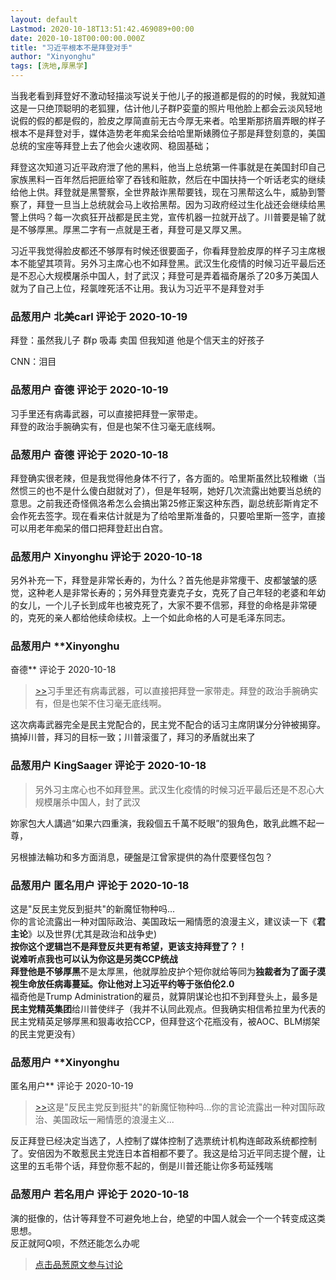 ```yaml
---
layout: default
Lastmod: 2020-10-18T13:51:42.469089+00:00
date: 2020-10-18T00:00:00.000Z
title: "习近平根本不是拜登对手"
author: "Xinyonghu"
tags: [洗地,厚黑学]
---
```


当我老看到拜登好不激动轻描淡写说关于他儿子的报道都是假的的时候，我就知道这是一只绝顶聪明的老狐狸，估计他儿子群P娈童的照片甩他脸上都会云淡风轻地说假的假的都是假的，脸皮之厚简直前无古今厚无来者。哈里斯那挤眉弄眼的样子根本不是拜登对手，媒体造势老年痴呆会给哈里斯婊腾位子那是拜登刻意的，美国总统的宝座等拜登上去了他会火速收网、稳固基础；  
  
拜登这次知道习近平政府泄了他的黑料，他当上总统第一件事就是在美国封印自己家族黑料一百年然后把匪给宰了吞钱和赃款，然后在中国扶持一个听话老实的继续给他上供。拜登就是黑警察，全世界敲诈黑帮要钱，现在习黑帮这么牛，威胁到警察了，拜登一旦当上总统就会马上收拾黑帮。因为习政府经过生化战还会继续给黑警上供吗？每一次疯狂开战都是民主党，宣传机器一拉就开战了。川普要是输了就是不够厚黑。厚黑二字有一点就是王者，拜登可是又厚又黑。  
  
习近平我觉得脸皮都还不够厚有时候还很要面子，你看拜登脸皮厚的样子习主席根本不能望其项背。另外习主席心也不如拜登黑。武汉生化疫情的时候习近平最后还是不忍心大规模屠杀中国人，封了武汉；拜登可是弄着福奇屠杀了20多万美国人就为了自己上位，羟氯喹死活不让用。我认为习近平不是拜登对手

            
### 品葱用户 **北美carl** 评论于 2020-10-19
        
拜登：虽然我儿子 群p 吸毒 卖国 但我知道 他是个信天主的好孩子  
  
CNN：泪目
        


            
### 品葱用户 **奋德** 评论于 2020-10-19
        
习手里还有病毒武器，可以直接把拜登一家带走。  
拜登的政治手腕确实有，但是也架不住习毫无底线啊。
        


            
### 品葱用户 **奋德** 评论于 2020-10-18
        
拜登确实很老辣，但是我觉得他身体不行了，各方面的。哈里斯虽然比较稚嫩（当然惯三的也不是什么傻白甜就对了），但是年轻啊，她好几次流露出她要当总统的意思。之前我还奇怪佩洛希怎么会搞出第25修正案这种东西，副总统彭斯肯定不会作死去签字。现在看来估计就是为了给哈里斯准备的，只要哈里斯一签字，直接可以用老年痴呆的借口把拜登赶出白宫。
        


            
### 品葱用户 **Xinyonghu** 评论于 2020-10-18
        
另外补充一下，拜登是非常长寿的，为什么？首先他是非常痩干、皮都皱皱的感觉，这种老人是非常长寿的；另外拜登克妻克子女，克死了自己年轻的老婆和年幼的女儿，一个儿子长到成年也被克死了，大家不要不信邪，拜登的命格是非常硬的，克死的亲人都给他续命续权。上一个如此命格的人可是毛泽东同志。
        


            
### 品葱用户 **Xinyonghu 
奋德** 评论于 2020-10-18
        
> [\>>]( "/article/item_id-518985#")习手里还有病毒武器，可以直接把拜登一家带走。拜登的政治手腕确实有，但是也架不住习毫无底线啊。

  
这次病毒武器完全是民主党配合的，民主党不配合的话习主席阴谋分分钟被揭穿。搞掉川普，拜习的目标一致；川普滚蛋了，拜习的矛盾就出来了
        


            
### 品葱用户 **KingSaager** 评论于 2020-10-18
        
> 另外习主席心也不如拜登黑。武汉生化疫情的时候习近平最后还是不忍心大规模屠杀中国人，封了武汉

  
妳家包大人講過“如果六四重演，我殺個五千萬不眨眼”的狠角色，敢乳此瞧不起一尊，  
  
另根據法輪功和多方面消息，硬盤是江曾家提供的為什麼要怪包包？
        


            
### 品葱用户 **匿名用户** 评论于 2020-10-18
        
这是"反民主党反到挺共"的新魔怔物种吗...  
你的言论流露出一种对国际政治、美国政坛一厢情愿的浪漫主义，建议读一下《**君主论**》以及世界(尤其是政治和战争史)  
**按你这个逻辑岂不是拜登反共更有希望，更该支持拜登了？！**  
**说难听点我也可以认为你这是另类CCP统战**  
**拜登他是不够厚黑**不是太厚黑，他就厚脸皮护个短你就给等同为**独裁者为了面子漠视生命放任病毒蔓延。你让他对上习近平约等于张伯伦2.0**  
福奇他是Trump Administration的雇员，就算阴谋论也扣不到拜登头上，最多是**民主党精英集团**给川普使绊子（我并不认同此观点。但我确实相信希拉里为代表的民主党精英足够厚黑和狠毒收拾CCP，但拜登这个花瓶没有，被AOC、BLM绑架的民主党更没有）
        


            
### 品葱用户 **Xinyonghu 
匿名用户** 评论于 2020-10-19
        
> [\>>]( "/article/item_id-519001#")这是"反民主党反到挺共"的新魔怔物种吗...你的言论流露出一种对国际政治、美国政坛一厢情愿的浪漫主义...

  
反正拜登已经决定当选了，人控制了媒体控制了选票统计机构连邮政系统都控制了。安倍因为不敢惹民主党连日本首相都不要了。我这是给习近平同志提个醒，让这里的五毛带个话，拜登你惹不起的，倒是川普还能让你多苟延残喘
        


            
### 品葱用户 **若名用户** 评论于 2020-10-18
        
演的挺像的，估计等拜登不可避免地上台，绝望的中国人就会一个一个转变成这类思想。  
反正就阿Q呗，不然还能怎么办呢
        






> [点击品葱原文参与讨论](https://pincong.rocks/article/25243)

